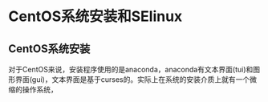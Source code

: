 # CentOS系统安装和SElinux

## CentOS系统安装

对于CentOS来说，安装程序使用的是anaconda，anaconda有文本界面(tui)和图形界面(gui)，文本界面是基于curses的。实际上在系统的安装介质上就有一个微缩的操作系统，